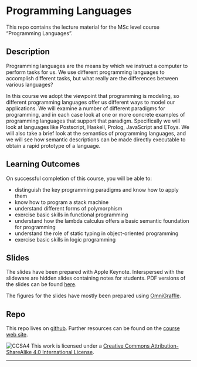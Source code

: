 # Programming Languages

This repo contains the lecture material for the MSc level course “Programming Languages”.

## Description

Programming languages are the means by which we instruct a computer to perform tasks for us. We use different programming languages to accomplish different tasks, but what really are the differences between various languages?

In this course we adopt the viewpoint that programming is modeling, so different programming languages offer us different ways to model our applications. We will examine a number of different paradigms for programming, and in each case look at one or more concrete examples of programming languages that support that paradigm. Specifically we will look at languages like Postscript, Haskell, Prolog, JavaScript and EToys. We will also take a brief look at the semantics of programming languages, and we will see how semantic descriptions can be made directly executable to obtain a rapid prototype of a language.

## Learning Outcomes

On successful completion of this course, you will be able to:

- distinguish the key programming paradigms and know how to apply them
- know how to program a stack machine
- understand different forms of polymorphism
- exercise basic skills in functional programming
- understand how the lambda calculus offers a basic semantic foundation for programming
- understand the role of static typing in object-oriented programming
- exercise basic skills in logic programming


## Slides

The slides have been prepared with Apple Keynote. Interspersed with the slideware are hidden slides containing notes for students. PDF versions of the slides can be found [here](http://scg.unibe.ch/download/lectures/pl/).

The figures for the slides have mostly been prepared using [OmniGraffle](https://www.omnigroup.com/omnigraffle/).

## Repo

This repo lives on [github](https://github.com/onierstrasz/course-programming-languages).
Further resources can be found on the [course web site](http://scg.unibe.ch/teaching/pl).

![CCSA4](https://licensebuttons.net/l/by-sa/3.0/88x31.png)
This work is licensed under a [Creative Commons Attribution-ShareAlike 4.0 International License](http://creativecommons.org/licenses/by-sa/4.0/).

---
